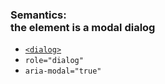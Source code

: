 ### Semantics: <br/>the element is a modal dialog

* [`<dialog>`](https://www.scottohara.me/blog/2019/03/05/open-dialog.html)
* `role="dialog"`
* `aria-modal="true"`
